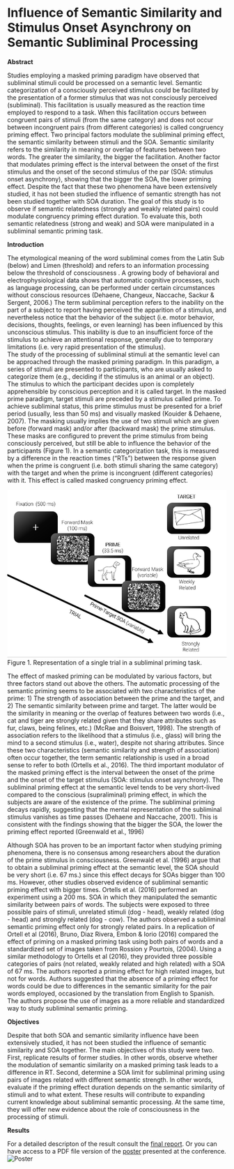 # Influence of Semantic Similarity and Stimulus Onset Asynchrony on Semantic Subliminal Processing

**Abstract**

Studies employing a masked priming paradigm have observed that subliminal stimuli could be processed on a semantic level.  Semantic categorization of a consciously perceived stimulus could be facilitated by the presentation of a former stimulus that was not consciously perceived (subliminal). This facilitation is usually measured as the reaction time employed to respond to a task. When this facilitation occurs between congruent pairs of stimuli (from the same category) and does not occur between incongruent pairs (from different categories) is called congruency priming effect. Two principal factors modulate the subliminal priming effect, the semantic similarity between stimuli and the SOA.  Semantic similarity refers to the similarity in meaning or overlap of features between two words. The greater the similarity, the bigger the facilitation. Another factor that modulates priming effect is the interval between the onset of the first stimulus and the onset of the second stimulus of the par (SOA: stimulus onset asynchrony), showing that the bigger the SOA, the lower priming effect. Despite the fact that these two phenomena have been extensively studied, it has not been studied the influence of semantic strength has not been studied together with SOA duration. The goal of this study is to observe if semantic relatedness (strongly and weakly related pairs) could modulate congruency priming effect duration. To evaluate this, both semantic relatedness (strong and weak) and SOA were manipulated in a subliminal semantic priming task.

 
**Introduction**

The etymological meaning of the word subliminal comes from the Latin Sub (below) and Limen (threshold) and refers to an information processing below the threshold of consciousness . A growing body of behavioral and electrophysiological data shows that automatic cognitive processes, such as language processing, can be performed under certain circumstances without conscious resources (Dehaene, Changeux, Naccache, Sackur & Sergent, 2006.) The term subliminal perception refers to the inability on the part of a subject to report having perceived the apparition of a stimulus, and nevertheless notice that the behavior of the subject (i.e. motor behavior, decisions, thoughts, feelings, or even learning) has been influenced by this unconscious stimulus. This inability is due to an insufficient force of the stimulus to achieve an attentional response, generally due to temporary limitations (i.e. very rapid presentation of the stimulus).  
	The study of the processing of subliminal stimuli at the semantic level can be approached through the masked priming paradigm. In this paradigm, a series of stimuli are presented to participants, who are usually asked to categorize them (e.g., deciding if the stimulus is an animal or an object). The stimulus to which the participant decides upon is completely apprehensible by conscious perception and it is called target. In the masked prime paradigm, target stimuli are preceded by a stimulus called prime. To achieve subliminal status, this prime stimulus must be presented for a brief period (usually, less than 50 ms) and visually masked (Kouider & Dehaene, 2007). The masking usually implies the use of two stimuli which are given before (forward mask) and/or after (backward mask) the prime stimulus. These masks are configured to prevent the prime stimulus from being consciously perceived, but still be able to influence the behavior of the participants (Figure 1). In a semantic categorization task, this is measured by a difference in the reaction times (“RTs”) between the response given when the prime is congruent (i.e. both stimuli sharing the same category) with the target and when the prime is incongruent (different categories) with it. This effect is called masked congruency priming effect.
 
![Subliminal_priming](/Multimedia/fig1.png)
Figure 1.  Representation of a single trial in a subliminal priming task.

The effect of masked priming can be modulated by various factors, but three factors stand out above the others. The automatic processing of the semantic priming seems to be associated with two characteristics of the prime: 1) The strength of association between the prime and the target, and 2) The semantic similarity between prime and target. The latter would be the similarity in meaning or the overlap of features between two words (i.e., cat and tiger are strongly related given that they share attributes such as fur, claws, being felines, etc.)  (McRae and Boisvert, 1998). The strength of association refers to the likelihood that a stimulus (i.e., glass) will bring the mind to a second stimulus (i.e., water), despite not sharing attributes. Since these two characteristics (semantic similarity and strength of association) often occur together, the term semantic relationship is used in a broad sense to refer to both (Ortells et al., 2016). The third important modulator of the masked priming effect is the interval between the onset of the prime and the onset of the target stimulus (SOA: stimulus onset asynchrony). The subliminal priming effect at the semantic level tends to be very short-lived compared to the conscious (supraliminal) priming effect, in which the subjects are aware of the existence of the prime. The subliminal priming decays rapidly, suggesting that the mental representation of the subliminal stimulus vanishes as time passes (Dehaene and Naccache, 2001). This is consistent with the findings showing that the bigger the SOA, the lower the priming effect reported (Greenwald et al., 1996)
  
Although SOA has proven to be an important factor when studying priming phenomena, there is no consensus among researchers about the duration of the prime stimulus in consciousness. Greenwald et al. (1996) argue that to obtain a subliminal priming effect at the semantic level, the SOA should be very short (i.e. 67 ms.) since this effect decays for SOAs bigger than 100 ms. However, other studies observed evidence of subliminal semantic priming effect with bigger times. Ortells et al.  (2016) performed an experiment using a 200 ms. SOA in which they manipulated the semantic similarity between pairs of words. The subjects were exposed to three possible pairs of stimuli, unrelated stimuli (dog - head), weakly related (dog - head) and strongly related (dog - cow). The authors observed a subliminal semantic priming effect only for strongly related pairs. In a replication of Ortell et al (2016), Bruno, Diaz Rivera, Embon & Iorio (2016) compared the effect of priming on a masked priming task using both pairs of words and a standardized set of images taken from Rossion y Pourtois, (2004). Using a similar methodology to Ortells et al (2016), they provided three possible categories of pairs (not related, weakly related and high related) with a SOA of 67 ms. The authors reported a priming effect for high related images, but not for words. Authors suggested that the absence of a priming effect for words could be due to differences in the semantic similarity for the pair words employed, occasioned by the translation from English to Spanish. The authors propose the use of images as a more reliable and standardized way to study subliminal semantic priming.

**Objectives**

Despite that both SOA and semantic similarity influence have been extensively studied, it has not been studied the influence of semantic similarity and SOA together. The main objectives of this study were two.  First, replicate results of former studies. In other words, observe whether the modulation of semantic similarity on a masked priming task leads to a difference in RT. Second, determine a SOA limit for subliminal priming using pairs of images related with different semantic strength. In other words, evaluate if the priming effect duration depends on the semantic similarity of stimuli and to what extent. 
These results will contribute to expanding current knowledge about subliminal semantic processing. At the same time, they will offer new evidence about the role of consciousness in the processing of stimuli.

**Results**

For a detailed descripton of the result consult the [final report](/Multimedia/Final_multilevel.html).
Or you can have access to a PDF file version of the [poster](/Multimedia/Influence_of_semantic_similarity_and_stimulus_onset_Asinchrony_on_semantic_subliminal_processing.pdf) presented at the conference.<br>
![Poster](https://raw.githubusercontent.com/joaquinmenendez/Modeling_final_project/master/Multimedia/Influence_of_semantic_similarity_and_stimulus_onset_Asinchrony_on_semantic_subliminal_processing.jpg)
